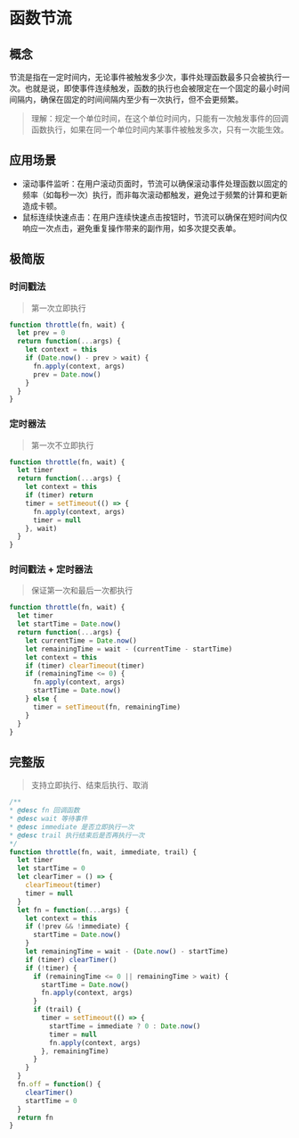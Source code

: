 # 函数节流

## 概念

节流是指在一定时间内，无论事件被触发多少次，事件处理函数最多只会被执行一次。也就是说，即使事件连续触发，函数的执行也会被限定在一个固定的最小时间间隔内，确保在固定的时间间隔内至少有一次执行，但不会更频繁。

> 理解：规定一个单位时间，在这个单位时间内，只能有一次触发事件的回调函数执行，如果在同一个单位时间内某事件被触发多次，只有一次能生效。

## 应用场景

- 滚动事件监听：在用户滚动页面时，节流可以确保滚动事件处理函数以固定的频率（如每秒一次）执行，而非每次滚动都触发，避免过于频繁的计算和更新造成卡顿。
- 鼠标连续快速点击：在用户连续快速点击按钮时，节流可以确保在短时间内仅响应一次点击，避免重复操作带来的副作用，如多次提交表单。

## 极简版

### 时间戳法

> 第一次立即执行

```js
function throttle(fn, wait) {
  let prev = 0
  return function(...args) {
    let context = this
    if (Date.now() - prev > wait) {
      fn.apply(context, args)
      prev = Date.now()
    }
  }
}
```

### 定时器法

> 第一次不立即执行

```js
function throttle(fn, wait) {
  let timer
  return function(...args) {
    let context = this
    if (timer) return
    timer = setTimeout(() => {
      fn.apply(context, args)
      timer = null
    }, wait)
  }
}
```

### 时间戳法 + 定时器法

> 保证第一次和最后一次都执行

```js
function throttle(fn, wait) {
  let timer
  let startTime = Date.now()
  return function(...args) {
    let currentTime = Date.now()
    let remainingTime = wait - (currentTime - startTime)
    let context = this
    if (timer) clearTimeout(timer)
    if (remainingTime <= 0) {
      fn.apply(context, args)
      startTime = Date.now()
    } else {
      timer = setTimeout(fn, remainingTime)
    }
  }
}
```

## 完整版

> 支持立即执行、结束后执行、取消

```js
/**
* @desc fn 回调函数
* @desc wait 等待事件
* @desc immediate 是否立即执行一次
* @desc trail 执行结束后是否再执行一次
*/
function throttle(fn, wait, immediate, trail) {
  let timer
  let startTime = 0
  let clearTimer = () => {
    clearTimeout(timer)
    timer = null
  }
  let fn = function(...args) {
    let context = this
    if (!prev && !immediate) {
      startTime = Date.now()
    }
    let remainingTime = wait - (Date.now() - startTime)
    if (timer) clearTimer()
    if (!timer) {
      if (remainingTime <= 0 || remainingTime > wait) {
        startTime = Date.now()
        fn.apply(context, args)
      }
      if (trail) {
        timer = setTimeout(() => {
          startTime = immediate ? 0 : Date.now()
          timer = null
          fn.apply(context, args)
        }, remainingTime)
      }
    }
  }
  fn.off = function() {
    clearTimer()
    startTime = 0
  }
  return fn
}
```
